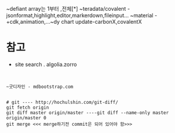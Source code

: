 



~defiant array는 1부터 ,전체[*]
~teradata/covalent - jsonformat,highlight,editor,markerdown,fileinput...
~material - +cdk,animation,...~dy chart update-carbonX,covalentX

# 참고
- site search . algolia.zorro
~~~ 책 - bookstack.cn - primeng,ng ...


~굿디자인 - mdbootstrap.com


# git ---- http://hochulshin.com/git-diff/
git fetch origin
git diff master origin/master ----git diff --name-only master origin/master 0
git merge <<< merge하기전 commit은 되어 있어야 함>>>



